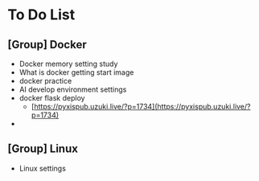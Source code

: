 # To Do List

## \[Group\] Docker 

* Docker memory setting study 
* What is docker getting start image 
* docker practice 
* AI develop environment settings 
* docker flask deploy
  * [https://pyxispub.uzuki.live/?p=1734](https://pyxispub.uzuki.live/?p=1734)
* 
## \[Group\] Linux 

* Linux settings 

